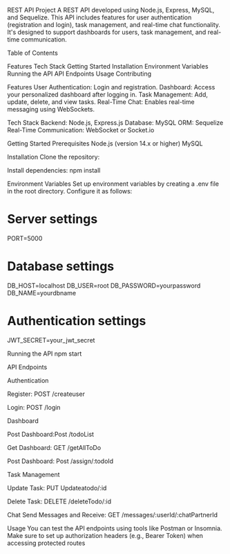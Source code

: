 REST API Project
A REST API developed using Node.js, Express, MySQL, and Sequelize. This API includes features for user authentication (registration and login), task management, and real-time chat functionality. It's designed to support dashboards for users, task management, and real-time communication.

Table of Contents

Features
Tech Stack
Getting Started
Installation
Environment Variables
Running the API
API Endpoints
Usage
Contributing

Features
User Authentication: Login and registration.
Dashboard: Access your personalized dashboard after logging in.
Task Management: Add, update, delete, and view tasks.
Real-Time Chat: Enables real-time messaging using WebSockets.

Tech Stack
Backend: Node.js, Express.js
Database: MySQL
ORM: Sequelize
Real-Time Communication: WebSocket or Socket.io

Getting Started
Prerequisites
Node.js (version 14.x or higher)
MySQL

Installation
Clone the repository: 

Install dependencies:
npm install

Environment Variables
Set up environment variables by creating a .env file in the root directory. Configure it as follows:
# Server settings
PORT=5000

# Database settings
DB_HOST=localhost
DB_USER=root
DB_PASSWORD=yourpassword
DB_NAME=yourdbname

# Authentication settings
JWT_SECRET=your_jwt_secret

Running the API
npm start

API Endpoints

Authentication

Register: POST /createuser

Login: POST /login

Dashboard

Post Dashboard:Post /todoList

Get Dashboard: GET /getAllToDo

Post Dashboard: Post /assign/:todoId

Task Management

Update Task: PUT Updateatodo/:id

Delete Task: DELETE /deleteTodo/:id

Chat
Send Messages and Receive:
GET /messages/:userId/:chatPartnerId

Usage
You can test the API endpoints using tools like Postman or Insomnia. Make sure to set up authorization headers (e.g., Bearer Token) when accessing protected routes
